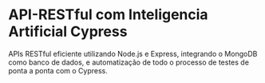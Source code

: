 # API-RESTful com Inteligencia Artificial Cypress
APIs RESTful eficiente utilizando Node.js e Express, integrando o MongoDB como banco de dados, e automatização de todo o processo de testes de ponta a ponta com o Cypress.
